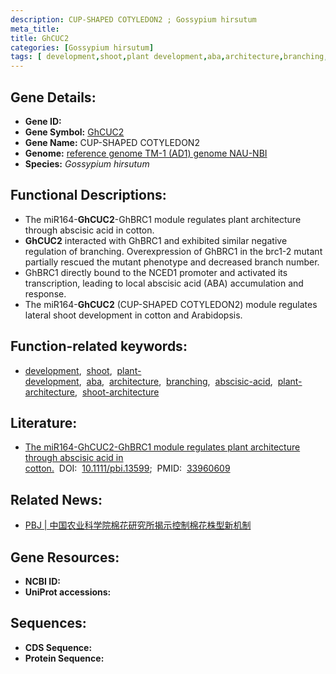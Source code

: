 ```yaml
---
description: CUP-SHAPED COTYLEDON2 ; Gossypium hirsutum
meta_title:
title: GhCUC2
categories: [Gossypium hirsutum]
tags: [ development,shoot,plant development,aba,architecture,branching,abscisic acid,plant architecture,shoot architecture ]
---
```


## Gene Details:
- **Gene ID:**	[]()
- **Gene Symbol:** <u>GhCUC2</u>
- **Gene Name:** CUP-SHAPED COTYLEDON2
- **Genome:** [reference genome TM-1 (AD1) genome NAU-NBI]()
- **Species:** *Gossypium hirsutum*

## Functional Descriptions:
   - The miR164-**GhCUC2**-GhBRC1 module regulates plant architecture through abscisic acid in cotton.
   - **GhCUC2** interacted with GhBRC1 and exhibited similar negative regulation of branching. Overexpression of GhBRC1 in the brc1-2 mutant partially rescued the mutant phenotype and decreased branch number.
   - GhBRC1 directly bound to the NCED1 promoter and activated its transcription, leading to local abscisic acid (ABA) accumulation and response.
   - The miR164-**GhCUC2** (CUP-SHAPED COTYLEDON2) module regulates lateral shoot development in cotton and Arabidopsis.

## Function-related keywords:
   - [development](/tags/development/),&nbsp;&nbsp;[shoot](/tags/shoot/),&nbsp;&nbsp;[plant-development](/tags/plant-development/),&nbsp;&nbsp;[aba](/tags/aba/),&nbsp;&nbsp;[architecture](/tags/architecture/),&nbsp;&nbsp;[branching](/tags/branching/),&nbsp;&nbsp;[abscisic-acid](/tags/abscisic-acid/),&nbsp;&nbsp;[plant-architecture](/tags/plant-architecture/),&nbsp;&nbsp;[shoot-architecture](/tags/shoot-architecture/)

## Literature:
   - [The miR164-GhCUC2-GhBRC1 module regulates plant architecture through abscisic acid in cotton.]( https://onlinelibrary.wiley.com/doi/10.1111/pbi.13599)&nbsp;&nbsp;DOI:&nbsp;&nbsp;[10.1111/pbi.13599](https://onlinelibrary.wiley.com/doi/10.1111/pbi.13599);&nbsp;&nbsp;PMID:&nbsp;&nbsp;[33960609](https://pubmed.ncbi.nlm.nih.gov/33960609/)

## Related News:
   - [PBJ | 中国农业科学院棉花研究所揭示控制棉花株型新机制](https://mp.weixin.qq.com/s?__biz=Mzg3MDEwNDEyMg==&mid=2247510016&idx=1&sn=e32017b3f395c2257376de2c0a1f89b6&chksm=ce900555f9e78c433cf106f65e75df4da6210b1744fa6d69cc55262e77a6aad4fbb766c2de1c&scene=27#wechat_redirect)

## Gene Resources:
- **NCBI ID:**  [](https://www.ncbi.nlm.nih.gov/gene/?term=)
- **UniProt accessions:** [](https://www.uniprot.org/uniprotkb//entry)



## Sequences:
- **CDS Sequence:**
- **Protein Sequence:**
